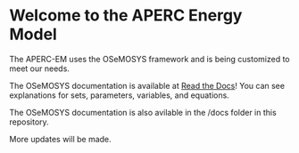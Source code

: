 # Welcome to the APERC Energy Model

The APERC-EM uses the OSeMOSYS framework and is being customized to meet our needs.

The OSeMOSYS documentation is available at [Read the Docs](http://osemosys.readthedocs.io/en/latest/)! You can see explanations for sets, parameters, variables, and equations.

The OSeMOSYS documentation is also avilable in the /docs folder in this repository.

More updates will be made.



